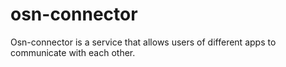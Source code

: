 # osn-connector
Osn-connector is a service that allows users of different apps to communicate with each other.
